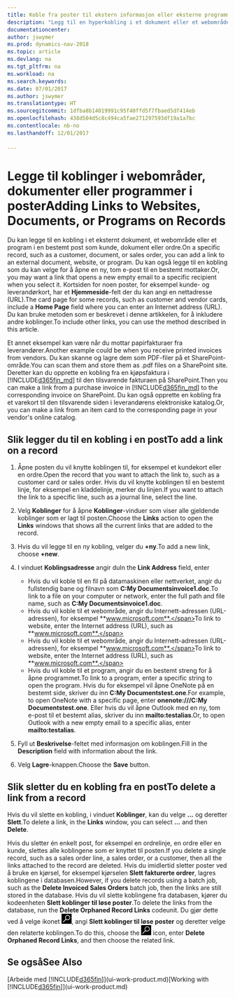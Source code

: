 ```yaml
---
title: Koble fra poster til ekstern informasjon eller eksterne programmer
description: "Legg til en hyperkobling i et dokument eller et webområde til en bestemt post, for eksempel en kunde eller et dokument."
documentationcenter: 
author: jswymer
ms.prod: dynamics-nav-2018
ms.topic: article
ms.devlang: na
ms.tgt_pltfrm: na
ms.workload: na
ms.search.keywords: 
ms.date: 07/01/2017
ms.author: jswymer
ms.translationtype: HT
ms.sourcegitcommit: 1dfba8b14019991c95f40ffd5f7fbaed5df414eb
ms.openlocfilehash: 438d504d5c8c494ca5fae271297593df19a1a7bc
ms.contentlocale: nb-no
ms.lasthandoff: 12/01/2017

---
```

# <a name="adding-links-to-websites-documents-or-programs-on-records"></a><span data-ttu-id="44254-103">Legge til koblinger i webområder, dokumenter eller programmer i poster</span><span class="sxs-lookup"><span data-stu-id="44254-103">Adding Links to Websites, Documents, or Programs on Records</span></span>
<span data-ttu-id="44254-104">Du kan legge til en kobling i et eksternt dokument, et webområde eller et program i en bestemt post som kunde, dokument eller ordre.</span><span class="sxs-lookup"><span data-stu-id="44254-104">On a specific record, such as a customer, document, or sales order, you can add a link to an external document, website, or program.</span></span> <span data-ttu-id="44254-105">Du kan også legge til en kobling som du kan velge for å åpne en ny, tom e-post til en bestemt mottaker.</span><span class="sxs-lookup"><span data-stu-id="44254-105">Or, you may want a link that opens a new empty email to a specific recipient when you select it.</span></span> <span data-ttu-id="44254-106">Kortsiden for noen poster, for eksempel kunde- og leverandørkort, har et **Hjemmeside**-felt der du kan angi en nettadresse (URL).</span><span class="sxs-lookup"><span data-stu-id="44254-106">The card page for some records, such as customer and vendor cards, include a **Home Page** field where you can enter an Internet address (URL).</span></span> <span data-ttu-id="44254-107">Du kan bruke metoden som er beskrevet i denne artikkelen, for å inkludere andre koblinger.</span><span class="sxs-lookup"><span data-stu-id="44254-107">To include other links, you can use the method described in this article.</span></span>

<span data-ttu-id="44254-108">Et annet eksempel kan være når du mottar papirfakturaer fra leverandører.</span><span class="sxs-lookup"><span data-stu-id="44254-108">Another example could be when you receive printed invoices from vendors.</span></span> <span data-ttu-id="44254-109">Du kan skanne og lagre dem som PDF-filer på et SharePoint-område.</span><span class="sxs-lookup"><span data-stu-id="44254-109">You can scan them and store them as .pdf files on a SharePoint site.</span></span> <span data-ttu-id="44254-110">Deretter kan du opprette en kobling fra en kjøpsfaktura i [!INCLUDE[d365fin_md](includes/d365fin_md.md)] til den tilsvarende fakturaen på SharePoint.</span><span class="sxs-lookup"><span data-stu-id="44254-110">Then you can make a link from a purchase invoice in [!INCLUDE[d365fin_md](includes/d365fin_md.md)] to the corresponding invoice on  SharePoint.</span></span> <span data-ttu-id="44254-111">Du kan også opprette en kobling fra et varekort til den tilsvarende siden i leverandørens elektroniske katalog.</span><span class="sxs-lookup"><span data-stu-id="44254-111">Or, you can make a link from an item card to the corresponding page in your vendor's online catalog.</span></span>
  
## <a name="to-add-a-link-on-a-record"></a><span data-ttu-id="44254-112">Slik legger du til en kobling i en post</span><span class="sxs-lookup"><span data-stu-id="44254-112">To add a link on a record</span></span>   
  
1.  <span data-ttu-id="44254-113">Åpne posten du vil knytte koblingen til, for eksempel et kundekort eller en ordre.</span><span class="sxs-lookup"><span data-stu-id="44254-113">Open the record that you want to attach the link to, such as a customer card or sales order.</span></span> <span data-ttu-id="44254-114">Hvis du vil knytte koblingen til en bestemt linje, for eksempel en kladdelinje, merker du linjen.</span><span class="sxs-lookup"><span data-stu-id="44254-114">If you want to attach the link to a specific line, such as a journal line, select the line.</span></span>  
  
2.  <span data-ttu-id="44254-115">Velg **Koblinger** for å åpne **Koblinger**-vinduer som viser alle gjeldende koblinger som er lagt til posten.</span><span class="sxs-lookup"><span data-stu-id="44254-115">Choose the **Links** action to open the **Links** windows that shows all the current links that are added to the record.</span></span>

3. <span data-ttu-id="44254-116">Hvis du vil legge til en ny kobling, velger du **+ny**.</span><span class="sxs-lookup"><span data-stu-id="44254-116">To add a new link, choose **+new**.</span></span> 
  
4.  <span data-ttu-id="44254-117">I vinduet **Koblingsadresse** angir du</span><span class="sxs-lookup"><span data-stu-id="44254-117">In the **Link Address** field, enter</span></span>

    -   <span data-ttu-id="44254-118">Hvis du vil koble til en fil på datamaskinen eller nettverket, angir du fullstendig bane og filnavn som **C:My Documentsinvoice1.doc**.</span><span class="sxs-lookup"><span data-stu-id="44254-118">To link to a file on your computer or network, enter the full path and file name, such as  **C:My Documentsinvoice1.doc**.</span></span>
    -   <span data-ttu-id="44254-119">Hvis du vil koble til et webområde, angir du Internett-adressen (URL-adressen), for eksempel **www.microsoft.com**.</span><span class="sxs-lookup"><span data-stu-id="44254-119">To link to website, enter the Internet address (URL), such as **www.microsoft.com**.</span></span> 
    -   <span data-ttu-id="44254-120">Hvis du vil koble til et webområde, angir du Internett-adressen (URL-adressen), for eksempel **www.microsoft.com**.</span><span class="sxs-lookup"><span data-stu-id="44254-120">To link to website, enter the Internet address (URL), such as **www.microsoft.com**.</span></span> 
    -   <span data-ttu-id="44254-121">Hvis du vil koble til et program, angir du en bestemt streng for å åpne programmet.</span><span class="sxs-lookup"><span data-stu-id="44254-121">To link to a program, enter a specific string to open the program.</span></span> <span data-ttu-id="44254-122">Hvis du for eksempel vil åpne OneNote på en bestemt side, skriver du inn **C:My Documentstest.one**.</span><span class="sxs-lookup"><span data-stu-id="44254-122">For example, to open OneNote with a specific page, enter **onenote:///C:My Documentstest.one**.</span></span> <span data-ttu-id="44254-123">Eller hvis du vil åpne Outlook med en ny, tom e-post til et bestemt alias, skriver du inn **mailto:testalias**.</span><span class="sxs-lookup"><span data-stu-id="44254-123">Or, to open Outlook with a new empty email to a specific alias, enter **mailto:testalias**.</span></span>  
  
5.  <span data-ttu-id="44254-124">Fyll ut **Beskrivelse**-feltet med informasjon om koblingen.</span><span class="sxs-lookup"><span data-stu-id="44254-124">Fill in the **Description** field with information about the link.</span></span>  
  
6.  <span data-ttu-id="44254-125">Velg **Lagre**-knappen.</span><span class="sxs-lookup"><span data-stu-id="44254-125">Choose the **Save** button.</span></span>  
  
## <a name="to-delete-a-link-from-a-record"></a><span data-ttu-id="44254-126">Slik sletter du en kobling fra en post</span><span class="sxs-lookup"><span data-stu-id="44254-126">To delete a link from a record</span></span>  
  
<span data-ttu-id="44254-127">Hvis du vil slette en kobling, i vinduet **Koblinger**, kan du velge **...** og deretter **Slett**.</span><span class="sxs-lookup"><span data-stu-id="44254-127">To delete a link, in the **Links** window, you can select **...** and then **Delete**.</span></span>

<span data-ttu-id="44254-128">Hvis du sletter én enkelt post, for eksempel en ordrelinje, en ordre eller en kunde, slettes alle koblingene som er knyttet til posten.</span><span class="sxs-lookup"><span data-stu-id="44254-128">If you delete a single record, such as a sales order line, a sales order, or a customer, then all the links attached to the record are deleted.</span></span> <span data-ttu-id="44254-129">Hvis du imidlertid sletter poster ved å bruke en kjørsel, for eksempel kjørselen **Slett fakturerte ordrer**, lagres koblingene i databasen.</span><span class="sxs-lookup"><span data-stu-id="44254-129">However, if you delete records using a batch job, such as the **Delete Invoiced Sales Orders** batch job, then the links are still stored in the database.</span></span> <span data-ttu-id="44254-130">Hvis du vil slette koblingene fra databasen, kjører du kodeenheten **Slett koblinger til løse poster**.</span><span class="sxs-lookup"><span data-stu-id="44254-130">To delete the links from the database, run the **Delete Orphaned Record Links** codeunit.</span></span> <span data-ttu-id="44254-131">Du gjør dette ved å velge ikonet ![Søk etter side eller rapport](media/ui-search/search_small.png "Søk etter side eller rapport"), angi **Slett koblinger til løse poster** og deretter velge den relaterte koblingen.</span><span class="sxs-lookup"><span data-stu-id="44254-131">To do this, choose the ![Search for Page or Report](media/ui-search/search_small.png "Search for Page or Report icon") icon, enter **Delete Orphaned Record Links**, and then choose the related link.</span></span>   
  
<!-- ### To run delete orphaned record links  
  
1.  Choose the ![Search for Page or Report](media/ui-search/search_small.png "Search for Page or Report icon") icon, enter **Data Deletion**, and then choose the related link.  
  
2.  On the **Data Deletion** page, choose **Tasks**, and then choose **Delete Orphaned Record Links**.  -->
  
## <a name="see-also"></a><span data-ttu-id="44254-132">Se også</span><span class="sxs-lookup"><span data-stu-id="44254-132">See Also</span></span>  
<span data-ttu-id="44254-133">[Arbeide med [!INCLUDE[d365fin](includes/d365fin_md.md)]](ui-work-product.md)</span><span class="sxs-lookup"><span data-stu-id="44254-133">[Working with [!INCLUDE[d365fin](includes/d365fin_md.md)]](ui-work-product.md)</span></span>  
